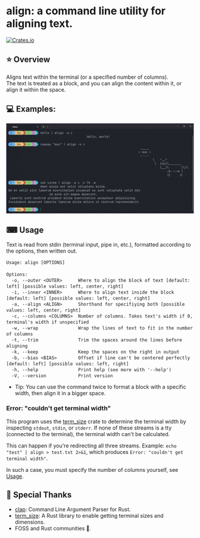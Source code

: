 # align: a command line utility for aligning text.

[![Crates.io](https://img.shields.io/crates/v/align_text)](https://crates.io/crates/align_text)

## ⭐ Overview

Aligns text within the terminal (or a specified number of columns).  
The text is treated as a block, and you can align the content within it, or align it within the space.

## 💻 Examples:

![Screenshot](Examples.png)

## ⌨ Usage

Text is read from stdin (terminal input, pipe in, etc.), formatted according to the options, then written out.


```
Usage: align [OPTIONS]

Options:
  -o, --outer <OUTER>      Where to align the block of text [default: left] [possible values: left, center, right]
  -i, --inner <INNER>      Where to align text inside the block [default: left] [possible values: left, center, right]
  -a, --align <ALIGN>      Shorthand for specifiying both [possible values: left, center, right]
  -c, --columns <COLUMNS>  Number of columns. Takes text's width if 0, terminal's width if unspecified
  -w, --wrap               Wrap the lines of text to fit in the number of columns
  -t, --trim               Trim the spaces around the lines before aligning
  -k, --keep               Keep the spaces on the right in output
  -b, --bias <BIAS>        Offset if line can't be centered perfectly [default: left] [possible values: left, right]
  -h, --help               Print help (see more with '--help')
  -V, --version            Print version
```

* Tip: You can use the command twice to format a block with a specific width, then align it in a bigger space.

### Error: "couldn't get terminal width"

This program uses the [term_size](https://crates.io/crates/term_size) crate to determine the terminal width by inspecting `stdout`, `stdin`, or `stderr`. If none of these streams is a tty (connected to the terminal), the terminal width can't be calculated.

This can happen if you're redirecting all three streams. Example: `echo "test" | align > test.txt 2>&1`, which produces `Error: "couldn't get terminal width"`.

In such a case, you must specify the number of columns yourself, see [Usage](#usage).

## 🙏 Special Thanks

* [clap](https://github.com/clap-rs/clap): Command Line Argument Parser for Rust.
* [term_size](https://github.com/clap-rs/term_size-rs): A Rust library to enable getting terminal sizes and dimensions.
* FOSS and Rust communities 💖.
